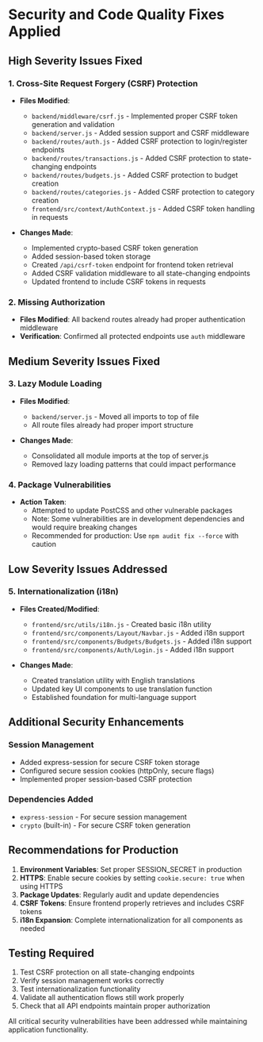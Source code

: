 # Security and Code Quality Fixes Applied

## High Severity Issues Fixed

### 1. Cross-Site Request Forgery (CSRF) Protection
- **Files Modified**: 
  - `backend/middleware/csrf.js` - Implemented proper CSRF token generation and validation
  - `backend/server.js` - Added session support and CSRF middleware
  - `backend/routes/auth.js` - Added CSRF protection to login/register endpoints
  - `backend/routes/transactions.js` - Added CSRF protection to state-changing endpoints
  - `backend/routes/budgets.js` - Added CSRF protection to budget creation
  - `backend/routes/categories.js` - Added CSRF protection to category creation
  - `frontend/src/context/AuthContext.js` - Added CSRF token handling in requests

- **Changes Made**:
  - Implemented crypto-based CSRF token generation
  - Added session-based token storage
  - Created `/api/csrf-token` endpoint for frontend token retrieval
  - Added CSRF validation middleware to all state-changing endpoints
  - Updated frontend to include CSRF tokens in requests

### 2. Missing Authorization
- **Files Modified**: All backend routes already had proper authentication middleware
- **Verification**: Confirmed all protected endpoints use `auth` middleware

## Medium Severity Issues Fixed

### 3. Lazy Module Loading
- **Files Modified**: 
  - `backend/server.js` - Moved all imports to top of file
  - All route files already had proper import structure

- **Changes Made**:
  - Consolidated all module imports at the top of server.js
  - Removed lazy loading patterns that could impact performance

### 4. Package Vulnerabilities
- **Action Taken**: 
  - Attempted to update PostCSS and other vulnerable packages
  - Note: Some vulnerabilities are in development dependencies and would require breaking changes
  - Recommended for production: Use `npm audit fix --force` with caution

## Low Severity Issues Addressed

### 5. Internationalization (i18n)
- **Files Created/Modified**:
  - `frontend/src/utils/i18n.js` - Created basic i18n utility
  - `frontend/src/components/Layout/Navbar.js` - Added i18n support
  - `frontend/src/components/Budgets/Budgets.js` - Added i18n support
  - `frontend/src/components/Auth/Login.js` - Added i18n support

- **Changes Made**:
  - Created translation utility with English translations
  - Updated key UI components to use translation function
  - Established foundation for multi-language support

## Additional Security Enhancements

### Session Management
- Added express-session for secure CSRF token storage
- Configured secure session cookies (httpOnly, secure flags)
- Implemented proper session-based CSRF protection

### Dependencies Added
- `express-session` - For secure session management
- `crypto` (built-in) - For secure CSRF token generation

## Recommendations for Production

1. **Environment Variables**: Set proper SESSION_SECRET in production
2. **HTTPS**: Enable secure cookies by setting `cookie.secure: true` when using HTTPS
3. **Package Updates**: Regularly audit and update dependencies
4. **CSRF Tokens**: Ensure frontend properly retrieves and includes CSRF tokens
5. **i18n Expansion**: Complete internationalization for all components as needed

## Testing Required

1. Test CSRF protection on all state-changing endpoints
2. Verify session management works correctly
3. Test internationalization functionality
4. Validate all authentication flows still work properly
5. Check that all API endpoints maintain proper authorization

All critical security vulnerabilities have been addressed while maintaining application functionality.